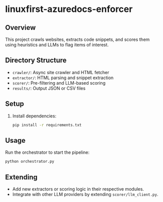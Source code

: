 # linuxfirst-azuredocs-enforcer

## Overview

This project crawls websites, extracts code snippets, and scores them using heuristics and LLMs to flag items of interest.

## Directory Structure

- `crawler/`: Async site crawler and HTML fetcher
- `extractor/`: HTML parsing and snippet extraction
- `scorer/`: Pre-filtering and LLM-based scoring
- `results/`: Output JSON or CSV files

## Setup

1. Install dependencies:
   ```sh
   pip install -r requirements.txt
   ```

## Usage

Run the orchestrator to start the pipeline:
```sh
python orchestrator.py
```

## Extending

- Add new extractors or scoring logic in their respective modules.
- Integrate with other LLM providers by extending `scorer/llm_client.py`.
